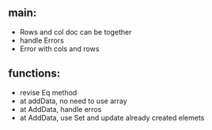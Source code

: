 ## main:
- Rows and col doc can be together
- handle Errors
- Error with cols and rows

## functions:
- revise Eq method
- at addData, no need to use array
- at AddData, handle erros
- at AddData, use Set and update already created elemets